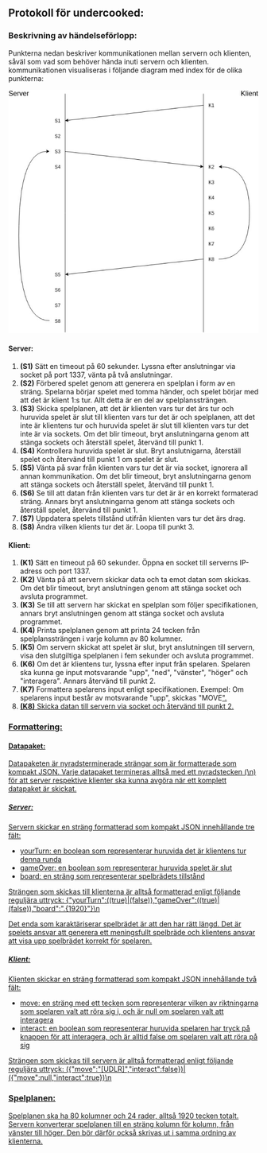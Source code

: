 ## Protokoll för undercooked:

### Beskrivning av händelseförlopp:

Punkterna nedan beskriver kommunikationen mellan servern och klienten, såväl som vad som behöver hända inuti servern och klienten. kommunikationen visualiseras i följande diagram med index för de olika punkterna:

![protokolldiagram](protocol.jpg)

#### Server:

1. **(S1)** Sätt en timeout på 60 sekunder. Lyssna efter anslutningar via socket på port 1337, vänta på två anslutningar.
2. **(S2)** Förbered spelet genom att generera en spelplan i form av en sträng. Spelarna börjar spelet med tomma händer, och spelet börjar med att det är klient 1:s tur. Allt detta är en del av spelplanssträngen.
3. **(S3)** Skicka spelplanen, att det är klienten vars tur det ärs tur och huruvida spelet är slut till klienten vars tur det är och spelplanen, att det inte är klientens tur och huruvida spelet är slut till klienten vars tur det inte är via sockets. Om det blir timeout, bryt anslutningarna genom att stänga sockets och återställ spelet, återvänd till punkt 1.
4. **(S4)** Kontrollera huruvida spelet är slut. Bryt anslutnigarna, återställ spelet och återvänd till punkt 1 om spelet är slut.
5. **(S5)** Vänta på svar från klienten vars tur det är via socket, ignorera all annan kommunikation. Om det blir timeout, bryt anslutningarna genom att stänga sockets och återställ spelet, återvänd till punkt 1.
6. **(S6)** Se till att datan från klienten vars tur det är är en korrekt formaterad sträng. Annars bryt anslutningarna genom att stänga sockets och återställ spelet, återvänd till punkt 1.
7. **(S7)** Uppdatera spelets tillstånd utifrån klienten vars tur det ärs drag.
8. **(S8)** Ändra vilken klients tur det är. Loopa till punkt 3.


#### Klient:

1. **(K1)** Sätt en timeout på 60 sekunder. Öppna en socket till serverns IP-adress och port 1337.
2. **(K2)** Vänta på att servern skickar data och ta emot datan som skickas. Om det blir timeout, bryt anslutningen genom att stänga socket och avsluta programmet.
3. **(K3)** Se till att servern har skickat en spelplan som följer specifikationen, annars bryt anslutningen genom att stänga socket och avsluta programmet.
4. **(K4)** Printa spelplanen genom att printa 24 tecken från spelplanssträngen i varje kolumn av 80 kolumner.
5. **(K5)** Om servern skickat att spelet är slut, bryt anslutningen till servern, visa den slutgiltiga spelplanen i fem sekunder och avsluta programmet.
6. **(K6)** Om det är klientens tur, lyssna efter input från spelaren. Spelaren ska kunna ge input motsvarande "upp", "ned", "vänster", "höger" och "interagera". Annars återvänd till punkt 2.
7. **(K7)** Formattera spelarens input enligt specifikationen. Exempel: Om spelarens input består av motsvarande "upp", skickas "MOVE<U>".
8. **(K8)** Skicka datan till servern via socket och återvänd till punkt 2.


### Formattering:

#### Datapaket:

Datapaketen är nyradsterminerade strängar som är formatterade som kompakt JSON. Varje datapaket termineras alltså med ett nyradstecken (\n) för att server respektive klienter ska kunna avgöra när ett komplett datapaket är skickat.


##### Server:

Servern skickar en sträng formatterad som kompakt JSON innehållande tre fält:
- yourTurn: en boolean som representerar huruvida det är klientens tur denna runda
- gameOver: en boolean som representerar huruvida spelet är slut
- board: en sträng som representerar spelbrädets tillstånd

Strängen som skickas till klienterna är alltså formatterad enligt följande reguljära uttryck: {"yourTurn":((true)|(false)),"gameOver":((true)|(false)),"board":".{1920}"}\n

Det enda som karaktäriserar spelbrädet är att den har rätt längd. Det är spelets ansvar att generera ett meningsfullt spelbräde och klientens ansvar att visa upp spelbrädet korrekt för spelaren.


##### Klient:

Klienten skickar en sträng formatterad som kompakt JSON innehållande två fält:
- move: en sträng med ett tecken som representerar vilken av riktningarna som spelaren valt att röra sig i, och är null om spelaren valt att interagera
- interact: en boolean som representerar huruvida spelaren har tryck på knappen för att interagera, och är alltid false om spelaren valt att röra på sig

Strängen som skickas till servern är alltså formatterad enligt följande reguljära uttryck: ({"move":"[UDLR]","interact":false})|({"move":null,"interact":true})\n


### Spelplanen:

Spelplanen ska ha 80 kolumner och 24 rader, alltså 1920 tecken totalt. Servern konverterar spelplanen till en sträng kolumn för kolumn, från vänster till höger. Den bör därför också skrivas ut i samma ordning av klienterna.
